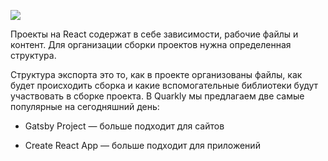 ![](https://uploads.quarkly.io/landing/docs-interface-context-menu.png)

Проекты на React содержат в себе зависимости, рабочие файлы и контент. Для организации сборки проектов нужна определенная структура.

Структура экспорта это то, как в проекте организованы файлы, как будет происходить сборка и какие вспомогательные библиотеки будут участвовать в сборке проекта. В Quarkly мы предлагаем две самые популярные на сегодняшний день:

*   Gatsby Project — больше подходит для сайтов
    
*   Create React App — больше подходит для приложений